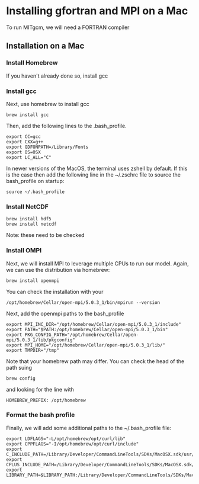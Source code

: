# Installing gfortran and MPI on a Mac

To run MITgcm, we will need a FORTRAN compiler 

## Installation on a Mac

### Install Homebrew
If you haven't already done so, install gcc

### Install gcc
Next, use homebrew to install gcc
```
brew install gcc
```
Then, add the following lines to the .bash_profile. 
```
export CC=gcc
export CXX=g++ 
export GDFONPATH=/Library/Fonts
export OS=OSX
export LC_ALL="C"
```
In newer versions of the MacOS, the terminal uses zshell by default. If this is the case then add the following line in the ~/.zschrc file to source the bash_profile on startup:
```
source ~/.bash_profile
```

### Install NetCDF
```
brew install hdf5
brew install netcdf
```
Note: these need to be checked

### Install OMPI
Next, we will install MPI to leverage multiple CPUs to run our model. Again, we can use the distribution via homebrew:
```
brew install openmpi
```
You can check the installation with your 
```
/opt/homebrew/Cellar/open-mpi/5.0.3_1/bin/mpirun --version
```
Next, add the openmpi paths to the bash_profile
```
export MPI_INC_DIR="/opt/homebrew/Cellar/open-mpi/5.0.3_1/include"
export PATH="$PATH:/opt/homebrew/Cellar/open-mpi/5.0.3_1/bin"
export PKG_CONFIG_PATH="/opt/homebrew/Cellar/open-mpi/5.0.3_1/lib/pkgconfig"
export MPI_HOME="/opt/homebrew/Cellar/open-mpi/5.0.3_1/lib/"
export TMPDIR="/tmp"
```
Note that your homebrew path may differ. You can check the head of the path suing
```
brew config
```
and looking for the line with
```
HOMEBREW_PREFIX: /opt/homebrew
```

### Format the bash profile
Finally, we will add some additional paths to the ~/.bash_profile file:
```
export LDFLAGS="-L/opt/homebrew/opt/curl/lib"
export CPPFLAGS="-I/opt/homebrew/opt/curl/include"
export C_INCLUDE_PATH=/Library/Developer/CommandLineTools/SDKs/MacOSX.sdk/usr/include
export CPLUS_INCLUDE_PATH=/Library/Developer/CommandLineTools/SDKs/MacOSX.sdk/usr/include
export LIBRARY_PATH=$LIBRARY_PATH:/Library/Developer/CommandLineTools/SDKs/MacOSX.sdk/usr/lib
```



